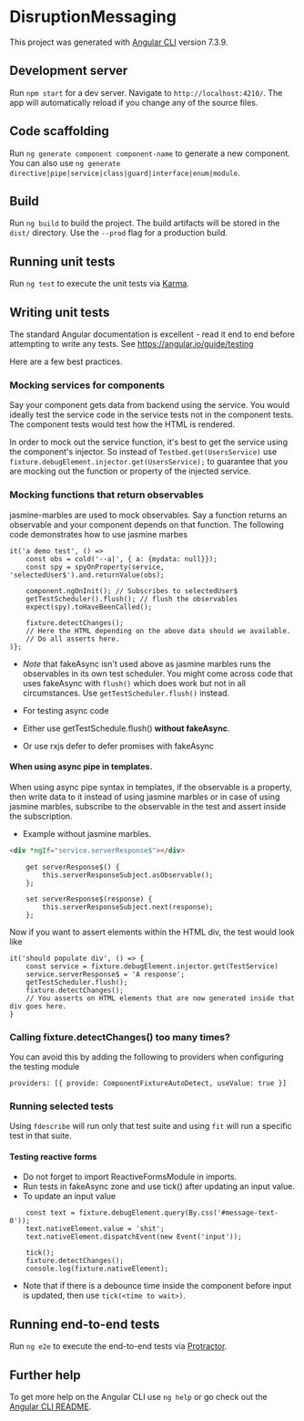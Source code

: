 # DisruptionMessaging

This project was generated with [Angular CLI](https://github.com/angular/angular-cli) version 7.3.9.

## Development server

Run `npm start` for a dev server. Navigate to `http://localhost:4210/`. The app will automatically reload if you change any of the source files.

## Code scaffolding

Run `ng generate component component-name` to generate a new component. You can also use `ng generate directive|pipe|service|class|guard|interface|enum|module`.

## Build

Run `ng build` to build the project. The build artifacts will be stored in the `dist/` directory. Use the `--prod` flag for a production build.

## Running unit tests

Run `ng test` to execute the unit tests via [Karma](https://karma-runner.github.io).

## Writing unit tests

The standard Angular documentation is excellent - read it end to end before attempting to write any tests.
See https://angular.io/guide/testing

Here are a few best practices.

### Mocking services for components

Say your component gets data from backend using the service. You would ideally test the service code
in the service tests not in the component tests. The component tests would test how the HTML is rendered.

In order to mock out the service function, it's best to get the service using the component's injector.
So instead of ```Testbed.get(UsersService)``` use ```fixture.debugElement.injector.get(UsersService);```
to guarantee that you are mocking out the function or property of the injected service.

### Mocking functions that return observables
jasmine-marbles are used to mock observables. Say a function returns an observable and your component
depends on that function. The following code demonstrates how to use jasmine marbes
```angular2
it('a demo test', () =>
	const obs = cold('--a|', { a: {mydata: null}});
	const spy = spyOnProperty(service, 'selectedUser$').and.returnValue(obs);

	component.ngOnInit(); // Subscribes to selectedUser$
	getTestScheduler().flush(); // flush the observables
	expect(spy).toHaveBeenCalled();
	
	fixture.detectChanges();
	// Here the HTML depending on the above data should we available.
	// Do all asserts here.
)};
```

* *Note* that fakeAsync isn't used above as jasmine marbles runs the observables in its own
test scheduler. You might come across code that uses fakeAsync with ```flush()``` which does work but
not in all circumstances. Use ```getTestScheduler.flush()``` instead.

* For testing async code
 * Either use getTestSchedule.flush() __without fakeAsync__.
 * Or use rxjs defer to defer promises with fakeAsync

#### When using async pipe in templates.
When using async pipe syntax in templates, if the observable is a property, then write data to it instead of using jasmine marbles
or in case of using jasmine marbles, subscribe to the observable in the test and assert inside the subscription.

* Example without jasmine marbles.

```html
<div *ngIf="service.serverResponse$"></div>
```
```angular2
	get serverResponse$() {
		this.serverResponseSubject.asObservable();
	};
	
	set serverResponse$(response) {
		this.serverResponseSubject.next(response);
	};
```

Now if you want to assert elements within the HTML div, the test would look like

```angular2
it('should populate div', () => {
	const service = fixture.debugElement.injector.get(TestService)
	service.serverResponse$ = 'A response';
	getTestScheduler.flush();
	fixture.detectChanges();
	// You asserts on HTML elements that are now generated inside that div goes here.
}
```

### Calling fixture.detectChanges() too many times?
You can avoid this by adding the following to providers when configuring the testing module 
```angular2
providers: [{ provide: ComponentFixtureAutoDetect, useValue: true }]
```

### Running selected tests

Using ```fdescribe``` will run only that test suite and using ```fit``` will run a specific test in that suite.


#### Testing reactive forms

- Do not forget to import ReactiveFormsModule in imports.
- Run tests in fakeAsync zone and use tick() after updating an input value.
- To update an input value
```angular2
	const text = fixture.debugElement.query(By.css('#message-text-0'));
	text.nativeElement.value = 'shit';
	text.nativeElement.dispatchEvent(new Event('input'));

	tick();
	fixture.detectChanges();
	console.log(fixture.nativeElement);
```
- Note that if there is a debounce time inside the component before input is updated,
then use ```tick(<time to wait>)```.
## Running end-to-end tests

Run `ng e2e` to execute the end-to-end tests via [Protractor](http://www.protractortest.org/).

## Further help

To get more help on the Angular CLI use `ng help` or go check out the [Angular CLI README](https://github.com/angular/angular-cli/blob/master/README.md).
